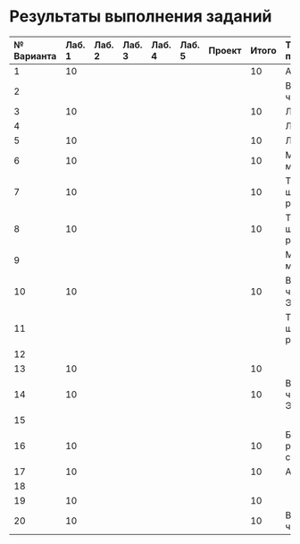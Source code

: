 # Результаты выполнения заданий

| № Варианта  | Лаб. 1 | Лаб. 2 | Лаб. 3 | Лаб. 4 | Лаб. 5 | Проект | Итого | Тема проекта |
|:------------|:-------|:-------|:-------|:-------|:-------|:-------|:------|:-------------|
| 1           | 10     |        |        |        |        |        | 10    | Анализ ДНК   |
| 2           |        |        |        |        |        |        |       | Вычисление числа $\pi$ |
| 3           | 10     |        |        |        |        |        | 10    | Лабиринт |
| 4           |        |        |        |        |        |        |       | Лабиринт |
| 5           | 10     |        |        |        |        |        | 10    | Лабиринт |
| 6           | 10     |        |        |        |        |        | 10    | Московское метро |
| 7           | 10     |        |        |        |        |        | 10    | Теория шести рукопожатий |
| 8           | 10     |        |        |        |        |        | 10    | Теория шести рукопожатий |
| 9           |        |        |        |        |        |        |       | Московское метро |
| 10          | 10     |        |        |        |        |        | 10    | Вычисление числа Эйлера |
| 11          |        |        |        |        |        |        |       | Теория шести рукопожатий |
| 12          |        |        |        |        |        |        |       ||
| 13          | 10     |        |        |        |        |        | 10    ||
| 14          | 10     |        |        |        |        |        | 10    | Вычисление числа Эйлера |
| 15          |        |        |        |        |        |        |       ||
| 16          | 10     |        |        |        |        |        | 10    | Баланс расстановки скобок |
| 17          | 10     |        |        |        |        |        | 10    | Анализ ДНК    |
| 18          |        |        |        |        |        |        |       ||
| 19          | 10     |        |        |        |        |        | 10    ||
| 20          | 10     |        |        |        |        |        | 10    | Вычисление числа $\pi$ |
